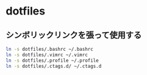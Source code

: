 # dotfiles

## シンボリックリンクを張って使用する

```bash
ln -s dotfiles/.bashrc ~/.bashrc
ln -s dotfiles/.vimrc ~/.vimrc
ln -s dotfiles/.profile ~/.profile 
ln -s dotfiles/.ctags.d/ ~/.ctags.d
```
